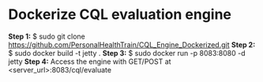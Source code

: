 # Dockerize CQL evaluation engine

  **Step 1:** $ sudo git clone https://github.com/PersonalHealthTrain/CQL_Engine_Dockerized.git 
  **Step 2:** $ sudo docker build -t jetty .
  **Step 3:** $ sudo docker run -p 8083:8080 -d jetty
  **Step 4:** Access the engine with GET/POST at <server_url>:8083/cql/evaluate

